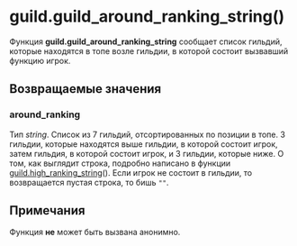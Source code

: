 # guild.guild_around_ranking_string()
Функция **guild.guild_around_ranking_string** сообщает список гильдий, которые находятся в топе возле гильдии, в которой состоит вызвавший функцию игрок.

## Возвращаемые значения
### around_ranking
Тип *string*. Список из 7 гильдий, отсортированных по позиции в топе. 3 гильдии, которые находятся выше гильдии, в которой состоит игрок, затем гильдия, в которой состоит игрок, и 3 гильдии, которые ниже. О том, как выглядит строка, подробно написано в функции [guild.high_ranking_string](../guild/guild.high_ranking_string.md)(). Если игрок не состоит в гильдии, то возвращается пустая строка, то бишь `""`.

## Примечания
Функция **не** может быть вызвана анонимно.